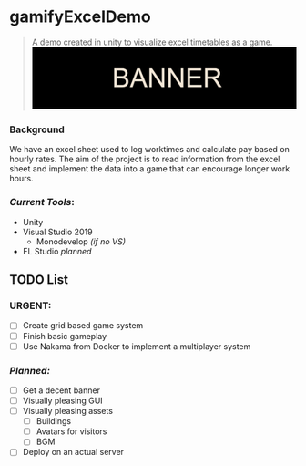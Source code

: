 # gamifyExcelDemo
>A demo created in unity to visualize excel timetables as a game.
![BANNER](https://github.com/Betarabbit14/gamifyExcelDemo/blob/master/banner.png)

### Background
We have an excel sheet used to log worktimes and calculate pay based on hourly rates. The aim of the project is to read information from the excel sheet and implement the data into a game that can encourage longer work hours.

### _Current Tools_:
* Unity
* Visual Studio 2019
   * Monodevelop *(if no VS)*
* FL Studio *planned*

## TODO List
### **URGENT:**
- [ ] Create grid based game system
- [ ] Finish basic gameplay
- [ ] Use Nakama from Docker to implement a multiplayer system

### _Planned:_
- [ ] Get a decent banner
- [ ] Visually pleasing GUI
- [ ] Visually pleasing assets
   - [ ] Buildings
   - [ ] Avatars for visitors
   - [ ] BGM
- [ ] Deploy on an actual server
